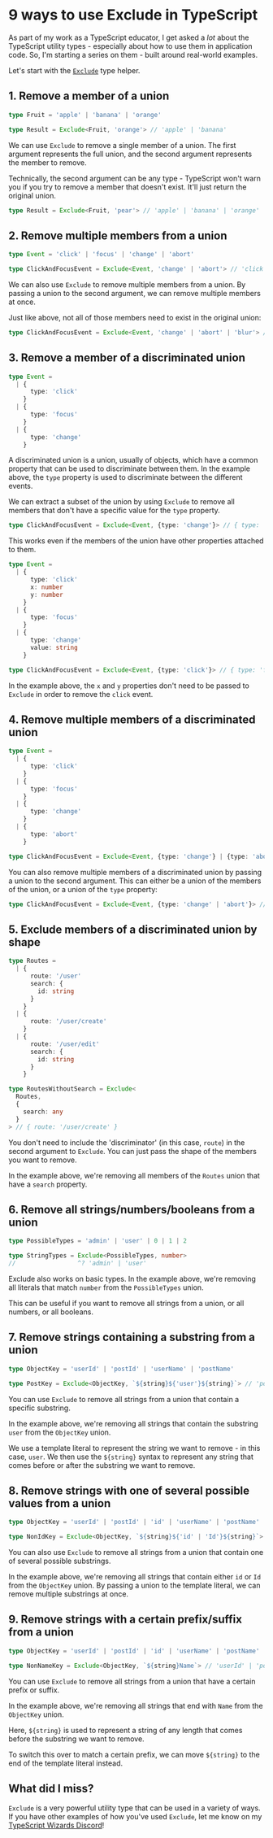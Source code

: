 # 9 ways to use Exclude in TypeScript

As part of my work as a TypeScript educator, I get asked a _lot_ about the TypeScript utility types - especially about how to use them in application code. So, I'm starting a series on them - built around real-world examples.

Let's start with the [`Exclude`](https://www.typescriptlang.org/docs/handbook/utility-types.html#excludeuniontype-excludedmembers) type helper.

## 1. Remove a member of a union

```ts
type Fruit = 'apple' | 'banana' | 'orange'

type Result = Exclude<Fruit, 'orange'> // 'apple' | 'banana'
```

We can use `Exclude` to remove a single member of a union. The first argument represents the full union, and the second argument represents the member to remove.

Technically, the second argument can be any type - TypeScript won't warn you if you try to remove a member that doesn't exist. It'll just return the original union.

```ts
type Result = Exclude<Fruit, 'pear'> // 'apple' | 'banana' | 'orange'
```

## 2. Remove multiple members from a union

```ts
type Event = 'click' | 'focus' | 'change' | 'abort'

type ClickAndFocusEvent = Exclude<Event, 'change' | 'abort'> // 'click' | 'focus'
```

We can also use `Exclude` to remove multiple members from a union. By passing a union to the second argument, we can remove multiple members at once.

Just like above, not all of those members need to exist in the original union:

```ts
type ClickAndFocusEvent = Exclude<Event, 'change' | 'abort' | 'blur'> // 'click' | 'focus'
```

## 3. Remove a member of a discriminated union

```ts
type Event =
  | {
      type: 'click'
    }
  | {
      type: 'focus'
    }
  | {
      type: 'change'
    }
```

A discriminated union is a union, usually of objects, which have a common property that can be used to discriminate between them. In the example above, the `type` property is used to discriminate between the different events.

We can extract a subset of the union by using `Exclude` to remove all members that don't have a specific value for the `type` property.

```ts
type ClickAndFocusEvent = Exclude<Event, {type: 'change'}> // { type: 'click' } | { type: 'focus' }
```

This works even if the members of the union have other properties attached to them.

```ts
type Event =
  | {
      type: 'click'
      x: number
      y: number
    }
  | {
      type: 'focus'
    }
  | {
      type: 'change'
      value: string
    }

type ClickAndFocusEvent = Exclude<Event, {type: 'click'}> // { type: 'focus' } | { type: 'change', value: string }
```

In the example above, the `x` and `y` properties don't need to be passed to `Exclude` in order to remove the `click` event.

## 4. Remove multiple members of a discriminated union

```ts
type Event =
  | {
      type: 'click'
    }
  | {
      type: 'focus'
    }
  | {
      type: 'change'
    }
  | {
      type: 'abort'
    }

type ClickAndFocusEvent = Exclude<Event, {type: 'change'} | {type: 'abort'}> // { type: 'click' } | { type: 'focus' }
```

You can also remove multiple members of a discriminated union by passing a union to the second argument. This can either be a union of the members of the union, or a union of the `type` property:

```ts
type ClickAndFocusEvent = Exclude<Event, {type: 'change' | 'abort'}> // { type: 'click' } | { type: 'focus' }
```

## 5. Exclude members of a discriminated union by shape

```ts
type Routes =
  | {
      route: '/user'
      search: {
        id: string
      }
    }
  | {
      route: '/user/create'
    }
  | {
      route: '/user/edit'
      search: {
        id: string
      }
    }

type RoutesWithoutSearch = Exclude<
  Routes,
  {
    search: any
  }
> // { route: '/user/create' }
```

You don't need to include the 'discriminator' (in this case, `route`) in the second argument to `Exclude`. You can just pass the shape of the members you want to remove.

In the example above, we're removing all members of the `Routes` union that have a `search` property.

## 6. Remove all strings/numbers/booleans from a union

```ts
type PossibleTypes = 'admin' | 'user' | 0 | 1 | 2

type StringTypes = Exclude<PossibleTypes, number>
//                 ^? 'admin' | 'user'
```

Exclude also works on basic types. In the example above, we're removing all literals that match `number` from the `PossibleTypes` union.

This can be useful if you want to remove all strings from a union, or all numbers, or all booleans.

## 7. Remove strings containing a substring from a union

```ts
type ObjectKey = 'userId' | 'postId' | 'userName' | 'postName'

type PostKey = Exclude<ObjectKey, `${string}${'user'}${string}`> // 'postName' | 'postId'
```

You can use `Exclude` to remove all strings from a union that contain a specific substring.

In the example above, we're removing all strings that contain the substring `user` from the `ObjectKey` union.

We use a template literal to represent the string we want to remove - in this case, `user`. We then use the `${string}` syntax to represent any string that comes before or after the substring we want to remove.

## 8. Remove strings with one of several possible values from a union

```ts
type ObjectKey = 'userId' | 'postId' | 'id' | 'userName' | 'postName'

type NonIdKey = Exclude<ObjectKey, `${string}${'id' | 'Id'}${string}`> // 'postName' | 'userName'
```

You can also use `Exclude` to remove all strings from a union that contain one of several possible substrings.

In the example above, we're removing all strings that contain either `id` or `Id` from the `ObjectKey` union. By passing a union to the template literal, we can remove multiple substrings at once.

## 9. Remove strings with a certain prefix/suffix from a union

```ts
type ObjectKey = 'userId' | 'postId' | 'id' | 'userName' | 'postName'

type NonNameKey = Exclude<ObjectKey, `${string}Name`> // 'userId' | 'postId' | 'id'
```

You can use `Exclude` to remove all strings from a union that have a certain prefix or suffix.

In the example above, we're removing all strings that end with `Name` from the `ObjectKey` union.

Here, `${string}` is used to represent a string of any length that comes before the substring we want to remove.

To switch this over to match a certain prefix, we can move `${string}` to the end of the template literal instead.

## What did I miss?

`Exclude` is a very powerful utility type that can be used in a variety of ways. If you have other examples of how you've used `Exclude`, let me know on my [TypeScript Wizards Discord](https://mattpocock.com/discord)!
